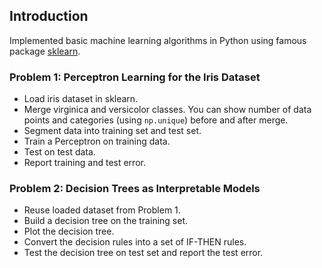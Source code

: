 ## Introduction
Implemented basic machine learning algorithms in Python using famous package [sklearn](https://scikit-learn.org/stable/).

### Problem 1: Perceptron Learning for the Iris Dataset
- Load iris dataset in sklearn.
- Merge virginica and versicolor classes. You can show number of data points and categories (using `np.unique`) before and after merge.
- Segment data into training set and test set.
- Train a Perceptron on training data.
- Test on test data.
- Report training and test error.

### Problem 2: Decision Trees as Interpretable Models
- Reuse loaded dataset from Problem 1.
- Build a decision tree on the training set.
- Plot the decision tree.
- Convert the decision rules into a set of IF-THEN rules.
- Test the decision tree on test set and report the test error.

